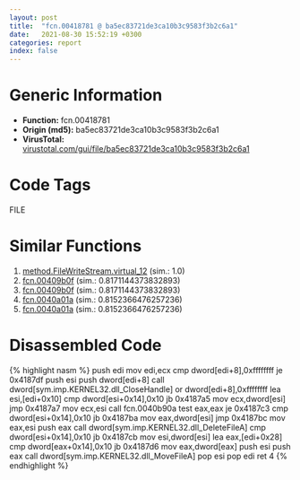 ```yaml
---
layout: post
title:  "fcn.00418781 @ ba5ec83721de3ca10b3c9583f3b2c6a1"
date:   2021-08-30 15:52:19 +0300
categories: report
index: false
---
```


# Generic Information
- **Function:** fcn.00418781
- **Origin (md5):** ba5ec83721de3ca10b3c9583f3b2c6a1
- **VirusTotal:** [virustotal.com/gui/file/ba5ec83721de3ca10b3c9583f3b2c6a1][virustotal_ref]

# Code Tags
<span class="tag" id="FILE">FILE</span>


# Similar Functions

1. [method.FileWriteStream.virtual\_12][similar_1_ref] (sim.: 1.0)
2. [fcn.00409b0f][similar_2_ref] (sim.: 0.8171144373832893)
3. [fcn.00409b0f][similar_3_ref] (sim.: 0.8171144373832893)
4. [fcn.0040a01a][similar_4_ref] (sim.: 0.8152366476257236)
5. [fcn.0040a01a][similar_5_ref] (sim.: 0.8152366476257236)


# Disassembled Code

{% highlight nasm %}
push edi
mov edi,ecx
cmp dword[edi+8],0xffffffff
je 0x4187df
push esi
push dword[edi+8]
call dword[sym.imp.KERNEL32.dll_CloseHandle]
or dword[edi+8],0xffffffff
lea esi,[edi+0x10]
cmp dword[esi+0x14],0x10
jb 0x4187a5
mov ecx,dword[esi]
jmp 0x4187a7
mov ecx,esi
call fcn.0040b90a
test eax,eax
je 0x4187c3
cmp dword[esi+0x14],0x10
jb 0x4187ba
mov eax,dword[esi]
jmp 0x4187bc
mov eax,esi
push eax
call dword[sym.imp.KERNEL32.dll_DeleteFileA]
cmp dword[esi+0x14],0x10
jb 0x4187cb
mov esi,dword[esi]
lea eax,[edi+0x28]
cmp dword[eax+0x14],0x10
jb 0x4187d6
mov eax,dword[eax]
push esi
push eax
call dword[sym.imp.KERNEL32.dll_MoveFileA]
pop esi
pop edi
ret 4
{% endhighlight %}


[similar_1_ref]: /report/method.FileWriteStream.virtual_12@ba5ec83721de3ca10b3c9583f3b2c6a1
[similar_2_ref]: /report/fcn.00409b0f@fbf34fa6d7da2b8e1de5133a8ca34847
[similar_3_ref]: /report/fcn.00409b0f@6f11dca39a331a6e158b2810d4d8234f
[similar_4_ref]: /report/fcn.0040a01a@6f11dca39a331a6e158b2810d4d8234f
[similar_5_ref]: /report/fcn.0040a01a@fbf34fa6d7da2b8e1de5133a8ca34847
[virustotal_ref]: https://www.virustotal.com/gui/file/ba5ec83721de3ca10b3c9583f3b2c6a1